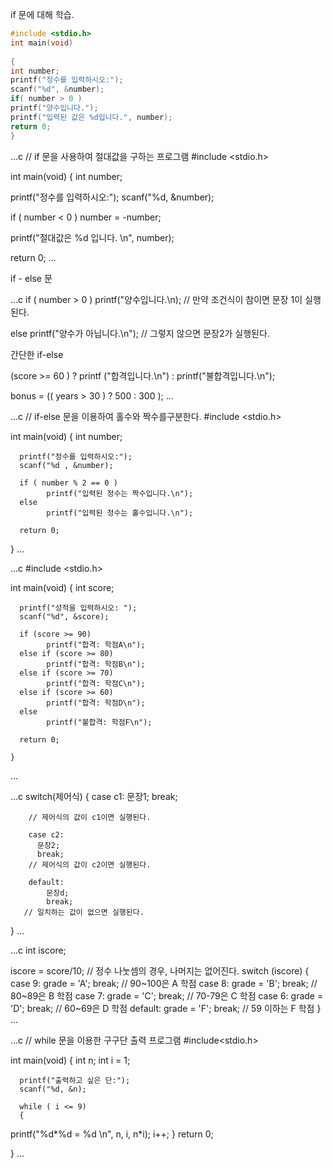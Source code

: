 if 문에 대해 학습.

```c
#include <stdio.h>
int main(void)
  
{
int number;
printf("정수를 입력하시오:");
scanf("%d", &number);
if( number > 0 )
printf("양수입니다.");
printf("입력된 값은 %d입니다.", number);
return 0;
}
```

...c
// if 문을 사용하여 절대값을 구하는 프로그램
#include <stdio.h>

int main(void)
{
  int number;
  
  printf("정수를 입력하시오:");
  scanf("%d, &number);
  
  if ( number < 0 )
        number = -number;
        
  printf("절대값은 %d 입니다. \n", number);
  
  return 0;
  ...
  
  
  
  
  if - else 문
  
  ...c
  if ( number > 0 )
        printf("양수입니다.\n); // 만약 조건식이 참이면 문장 1이 실행된다.
        
  else
       printf("양수가 아닙니다.\n"); // 그렇지 않으면 문장2가 실행된다.
       
   
   
   간단한 if-else
   
  (score >= 60 ) ? printf ("합격입니다.\n") : printf("불합격입니다.\n");
  
  bonus = (( years > 30 ) ? 500 : 300 );
  ...
  
  ...c
  // if-else 문을 이용하여 홀수와 짝수를구분한다.
  #include <stdio.h>
  
  int main(void)
  {
      int number;
      
      printf("정수를 입력하시오:");
      scanf("%d , &number);
      
      if ( number % 2 == 0 )
            printf("입력된 정수는 짝수입니다.\n");
      else
            printf("입력된 정수는 홀수입니다.\n");
            
      return 0;
   }
   ...
   
   
   ...c
   #include <stdio.h>
   
   int main(void)
   {
      int score;
      
      printf("성적을 입력하시오: ");
      scanf("%d", &score);
      
      if (score >= 90)
            printf("합격: 학점A\n");
      else if (score >= 80)
            printf("합격: 학점B\n");
      else if (score >= 70)
            printf("합격: 학점C\n");
      else if (score >= 60)
            printf("합격: 학점D\n");
      else
            printf("불합격: 학점F\n");
            
      return 0;
      
    }
   ...
   
   
   
   ...c
   switch(제어식)
   {
        case c1:
        문장1;
        break;
        
        // 제어식의 값이 c1이면 실행된다.
        
        case c2:
          문장2;
          break;
        // 제어식의 값이 c2이면 실행된다.
        
        default:
            문장d;
            break;
       // 일치하는 값이 없으면 실행된다.     
   }
  ...
  
  
  ...c
  int iscore;
  
  iscore = score/10;  // 정수 나눗셈의 경우, 나머지는 없어진다.
  switch (iscore) {
        case 9: grade = 'A'; break; // 90~100은 A 학점
        case 8: grade = 'B'; break; // 80~89은 B 학점
        case 7: grade = 'C'; break; // 70-79은 C 학점
        case 6: grade = 'D'; break; // 60~69은 D 학점
        default: grade = 'F'; break; // 59 이하는 F 학점
}
...


...c
// while 문을 이용한 구구단 출력 프로그램
#include<stdio.h>

int main(void)
{
      int n;
      int i = 1;
      
      printf("출력하고 싶은 단:");
      scanf("%d, &n);
      
      while ( i <= 9)
      { 
printf("%d*%d = %d \n", n, i, n*i);
i++;
}
 return 0;
 
 }
...
